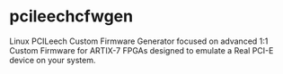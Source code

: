 # pcileechcfwgen
Linux PCILeech Custom Firmware Generator focused on advanced 1:1 Custom Firmware for ARTIX-7 FPGAs designed to emulate a Real PCI-E device on your system.

